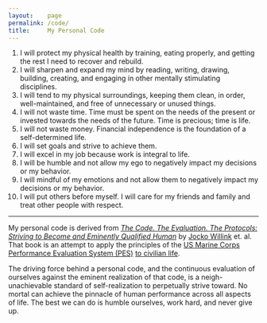 ```yaml
---
layout:    page
permalink: /code/
title:     My Personal Code
---
```


1. I will protect my physical health by training, eating properly, and getting the rest I need to recover and rebuild.
2. I will sharpen and expand my mind by reading, writing, drawing, building, creating, and engaging in other mentally stimulating disciplines.
3. I will tend to my physical surroundings, keeping them clean, in order, well-maintained, and free of unnecessary or unused things.
4. I will not waste time. Time must be spent on the needs of the present or invested towards the needs of the future. Time is precious; time is life.
5. I will not waste money. Financial independence is the foundation of a self-determined life.
6. I will set goals and strive to achieve them.
7. I will excel in my job because work is integral to life.
8. I will be humble and not allow my ego to negatively impact my decisions or my behavior.
9. I will mindful of my emotions and not allow them to negatively impact my decisions or my behavior.
10. I will put others before myself. I will care for my friends and family and treat other people with respect.

* * *

My personal code is derived from [_The Code. The Evaluation. The Protocols: Striving to Become and Eminently Qualified Human_][1] by [Jocko Willink][2] et. al.
That book is an attempt to apply the principles of the [US Marine Corps Performance Evaluation System (PES)][3] [to civilian life][4].

The driving force behind a personal code, and the continuous evaluation of ourselves against the eminent realization of that code, is a neigh-unachievable standard of self-realization to perpetually strive toward.
No mortal can achieve the pinnacle of human performance across all aspects of life.
The best we can do is humble ourselves, work hard, and never give up.

[1]: https://www.jockopublishing.com/the-code-the-evalution-the-protocol
[2]: https://jocko.com/
[3]: https://www.marines.mil/News/Publications/MCPEL/Tag/90159/performance-evaluation-system/
[4]: https://jockopodcast.com/2020/04/21/226-the-code-the-evaluation-the-protocols-the-path-with-dave-berke/
